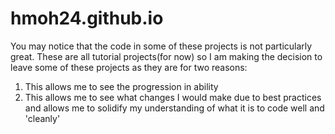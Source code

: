 # hmoh24.github.io

You may notice that the code in some of these projects is not particularly great. These are all tutorial projects(for now) so I am making the decision to leave some of these projects as they are for two reasons:
  1. This allows me to see the progression in ability
  2. This allows me to see what changes I would make due to best practices and allows me to solidify my understanding of what it is to code well and 'cleanly'
